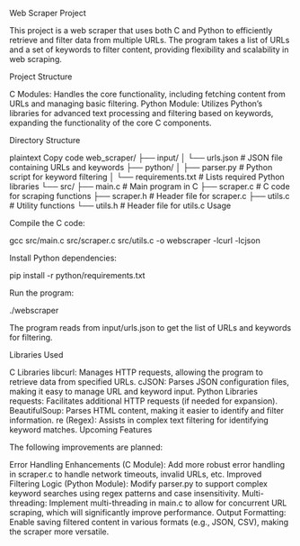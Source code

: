 Web Scraper Project

This project is a web scraper that uses both C and Python to efficiently retrieve and filter data from multiple URLs. The program takes a list of URLs and a set of keywords to filter content, providing flexibility and scalability in web scraping.

Project Structure

C Modules: Handles the core functionality, including fetching content from URLs and managing basic filtering.
Python Module: Utilizes Python’s libraries for advanced text processing and filtering based on keywords, expanding the functionality of the core C components.

Directory Structure

plaintext
Copy code
web_scraper/
├── input/
│   └── urls.json                 # JSON file containing URLs and keywords
├── python/
│   ├── parser.py                 # Python script for keyword filtering
│   └── requirements.txt          # Lists required Python libraries
└── src/
    ├── main.c                    # Main program in C
    ├── scraper.c                 # C code for scraping functions
    ├── scraper.h                 # Header file for scraper.c
    ├── utils.c                   # Utility functions
    └── utils.h                   # Header file for utils.c
Usage

Compile the C code:

gcc src/main.c src/scraper.c src/utils.c -o webscraper -lcurl -lcjson

Install Python dependencies:

pip install -r python/requirements.txt

Run the program:

./webscraper

The program reads from input/urls.json to get the list of URLs and keywords for filtering.

Libraries Used

C Libraries
libcurl: Manages HTTP requests, allowing the program to retrieve data from specified URLs.
cJSON: Parses JSON configuration files, making it easy to manage URL and keyword input.
Python Libraries
requests: Facilitates additional HTTP requests (if needed for expansion).
BeautifulSoup: Parses HTML content, making it easier to identify and filter information.
re (Regex): Assists in complex text filtering for identifying keyword matches.
Upcoming Features

The following improvements are planned:

Error Handling Enhancements (C Module):
Add more robust error handling in scraper.c to handle network timeouts, invalid URLs, etc.
Improved Filtering Logic (Python Module):
Modify parser.py to support complex keyword searches using regex patterns and case insensitivity.
Multi-threading:
Implement multi-threading in main.c to allow for concurrent URL scraping, which will significantly improve performance.
Output Formatting:
Enable saving filtered content in various formats (e.g., JSON, CSV), making the scraper more versatile.
